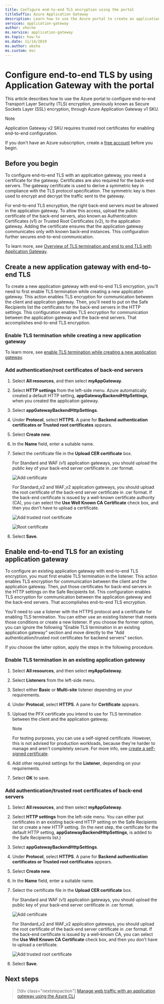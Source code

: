 ```yaml
---
title: Configure end-to-end TLS encryption using the portal
titleSuffix: Azure Application Gateway
description: Learn how to use the Azure portal to create an application gateway with end-to-end TLS encryption.
services: application-gateway
author: vhorne
ms.service: application-gateway
ms.topic: how-to
ms.date: 11/14/2019
ms.author: absha
ms.custom: mvc
---
```


# Configure end-to-end TLS by using Application Gateway with the portal

This article describes how to use the Azure portal to configure end-to-end Transport Layer Security (TLS) encryption, previously known as Secure Sockets Layer (SSL) encryption, through Azure Application Gateway v1 SKU.

> [!NOTE]
> Application Gateway v2 SKU requires trusted root certificates for enabling end-to-end configuration.

If you don't have an Azure subscription, create a [free account](https://azure.microsoft.com/free/?WT.mc_id=A261C142F) before you begin.

## Before you begin

To configure end-to-end TLS with an application gateway, you need a certificate for the gateway. Certificates are also required for the back-end servers. The gateway certificate is used to derive a symmetric key in compliance with the TLS protocol specification. The symmetric key is then used to encrypt and decrypt the traffic sent to the gateway. 

For end-to-end TLS encryption, the right back-end servers must be allowed in the application gateway. To allow this access, upload the public certificate of the back-end servers, also known as Authentication Certificates (v1) or Trusted Root Certificates (v2), to the application gateway. Adding the certificate ensures that the application gateway communicates only with known back-end instances. This configuration further secures end-to-end communication.

To learn more, see [Overview of TLS termination and end to end TLS with Application Gateway](https://docs.microsoft.com/azure/application-gateway/ssl-overview).

## Create a new application gateway with end-to-end TLS

To create a new application gateway with end-to-end TLS encryption, you'll need to first enable TLS termination while creating a new application gateway. This action enables TLS encryption for communication between the client and application gateway. Then, you'll need to put on the Safe Recipients list the certificates for the back-end servers in the HTTP settings. This configuration enables TLS encryption for communication between the application gateway and the back-end servers. That accomplishes end-to-end TLS encryption.

### Enable TLS termination while creating a new application gateway

To learn more, see [enable TLS termination while creating a new application gateway](https://docs.microsoft.com/azure/application-gateway/create-ssl-portal).

### Add authentication/root certificates of back-end servers

1. Select **All resources**, and then select **myAppGateway**.

2. Select **HTTP settings** from the left-side menu. Azure automatically created a default HTTP setting, **appGatewayBackendHttpSettings**, when you created the application gateway. 

3. Select **appGatewayBackendHttpSettings**.

4. Under **Protocol**, select **HTTPS**. A pane for **Backend authentication certificates or Trusted root certificates** appears.

5. Select **Create new**.

6. In the **Name** field, enter a suitable name.

7. Select the certificate file in the **Upload CER certificate** box.

   For Standard and WAF (v1) application gateways, you should upload the public key of your back-end server certificate in .cer format.

   ![Add certificate](./media/end-to-end-ssl-portal/addcert.png)

   For Standard_v2 and WAF_v2 application gateways, you should upload the root certificate of the back-end server certificate in .cer format. If the back-end certificate is issued by a well-known certificate authority (CA), you can select the **Use Well Known CA Certificate** check box, and then you don't have to upload a certificate.

   ![Add trusted root certificate](./media/end-to-end-ssl-portal/trustedrootcert-portal.png)

   ![Root certificate](./media/end-to-end-ssl-portal/trustedrootcert.png)

8. Select **Save**.

## Enable end-to-end TLS for an existing application gateway

To configure an existing application gateway with end-to-end TLS encryption, you must first enable TLS termination in the listener. This action enables TLS encryption for communication between the client and the application gateway. Then, put those certificates for back-end servers in the HTTP settings on the Safe Recipients list. This configuration enables TLS encryption for communication between the application gateway and the back-end servers. That accomplishes end-to-end TLS encryption.

You'll need to use a listener with the HTTPS protocol and a certificate for enabling TLS termination. You can either use an existing listener that meets those conditions or create a new listener. If you choose the former option, you can ignore the following "Enable TLS termination in an existing application gateway" section and move directly to the "Add authentication/trusted root certificates for backend servers" section.

If you choose the latter option, apply the steps in the following procedure.
### Enable TLS termination in an existing application gateway

1. Select **All resources**, and then select **myAppGateway**.

2. Select **Listeners** from the left-side menu.

3. Select either **Basic** or **Multi-site** listener depending on your requirements.

4. Under **Protocol**, select **HTTPS**. A pane for **Certificate** appears.

5. Upload the PFX certificate you intend to use for TLS termination between the client and the application gateway.

   > [!NOTE]
   > For testing purposes, you can use a self-signed certificate. However, this is not advised for production workloads, because they're harder to manage and aren't completely secure. For more info, see [create a self-signed certificate](https://docs.microsoft.com/azure/application-gateway/create-ssl-portal#create-a-self-signed-certificate).

6. Add other required settings for the **Listener**, depending on your requirements.

7. Select **OK** to save.

### Add authentication/trusted root certificates of back-end servers

1. Select **All resources**, and then select **myAppGateway**.

2. Select **HTTP settings** from the left-side menu. You can either put certificates in an existing back-end HTTP setting on the Safe Recipients list or create a new HTTP setting. (In the next step, the certificate for the default HTTP setting, **appGatewayBackendHttpSettings**, is added to the Safe Recipients list.)

3. Select **appGatewayBackendHttpSettings**.

4. Under **Protocol**, select **HTTPS**. A pane for **Backend authentication certificates or Trusted root certificates** appears. 

5. Select **Create new**.

6. In the **Name** field, enter a suitable name.

7. Select the certificate file in the **Upload CER certificate** box.

   For Standard and WAF (v1) application gateways, you should upload the public key of your back-end server certificate in .cer format.

   ![Add certificate](./media/end-to-end-ssl-portal/addcert.png)

   For Standard_v2 and WAF_v2 application gateways, you should upload the root certificate of the back-end server certificate in .cer format. If the back-end certificate is issued by a well-known CA, you can select the **Use Well Known CA Certificate** check box, and then you don't have to upload a certificate.

   ![Add trusted root certificate](./media/end-to-end-ssl-portal/trustedrootcert-portal.png)

8. Select **Save**.

## Next steps

> [!div class="nextstepaction"]
> [Manage web traffic with an application gateway using the Azure CLI](./tutorial-manage-web-traffic-cli.md)
